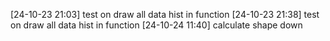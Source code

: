 [24-10-23 21:03] test on draw all data hist in function
[24-10-23 21:38] test on draw all data hist in function
[24-10-24 11:40] calculate shape down
